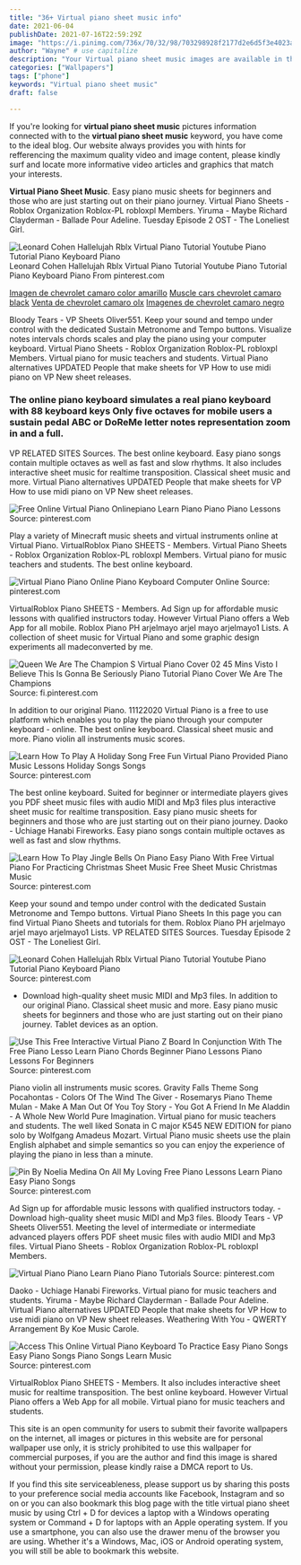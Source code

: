 ```yaml
---
title: "36+ Virtual piano sheet music info"
date: 2021-06-04
publishDate: 2021-07-16T22:59:29Z
image: "https://i.pinimg.com/736x/70/32/98/703298928f2177d2e6d5f3e4023aec04.jpg"
author: "Wayne" # use capitalize
description: "Your Virtual piano sheet music images are available in this site. Virtual piano sheet music are a topic that is being searched for and liked by netizens today. You can Download the Virtual piano sheet music files here. Get all royalty-free vectors."
categories: ["Wallpapers"]
tags: ["phone"]
keywords: "Virtual piano sheet music"
draft: false

---
```


If you're looking for **virtual piano sheet music** pictures information connected with to the **virtual piano sheet music** keyword, you have come to the ideal  blog.  Our website always  provides you with  hints  for refferencing  the maximum  quality video and image  content, please kindly surf and locate more informative video articles and graphics  that match your interests.

**Virtual Piano Sheet Music**. Easy piano music sheets for beginners and those who are just starting out on their piano journey. Virtual Piano Sheets - Roblox Organization Roblox-PL robloxpl Members. Yiruma - Maybe Richard Clayderman - Ballade Pour Adeline. Tuesday Episode 2 OST - The Loneliest Girl.

![Leonard Cohen Hallelujah Rblx Virtual Piano Tutorial Youtube Piano Tutorial Piano Keyboard Piano](https://i.pinimg.com/564x/a1/6d/3a/a16d3a630efc59df8ec44c79a9a9c9b0.jpg "Leonard Cohen Hallelujah Rblx Virtual Piano Tutorial Youtube Piano Tutorial Piano Keyboard Piano")
Leonard Cohen Hallelujah Rblx Virtual Piano Tutorial Youtube Piano Tutorial Piano Keyboard Piano From pinterest.com

[Imagen de chevrolet camaro color amarillo](/imagen-de-chevrolet-camaro-color-amarillo/)
[Muscle cars chevrolet camaro black](/muscle-cars-chevrolet-camaro-black/)
[Venta de chevrolet camaro olx](/venta-de-chevrolet-camaro-olx/)
[Imagenes de chevrolet camaro negro](/imagenes-de-chevrolet-camaro-negro/)

Bloody Tears - VP Sheets Oliver551. Keep your sound and tempo under control with the dedicated Sustain Metronome and Tempo buttons. Visualize notes intervals chords scales and play the piano using your computer keyboard. Virtual Piano Sheets - Roblox Organization Roblox-PL robloxpl Members. Virtual piano for music teachers and students. Virtual Piano alternatives UPDATED People that make sheets for VP How to use midi piano on VP New sheet releases.

### The online piano keyboard simulates a real piano keyboard with 88 keyboard keys Only five octaves for mobile users a sustain pedal ABC or DoReMe letter notes representation zoom in and a full.

VP RELATED SITES Sources. The best online keyboard. Easy piano songs contain multiple octaves as well as fast and slow rhythms. It also includes interactive sheet music for realtime transposition. Classical sheet music and more. Virtual Piano alternatives UPDATED People that make sheets for VP How to use midi piano on VP New sheet releases.


![Free Online Virtual Piano Onlinepiano Learn Piano Piano Piano Lessons](https://i.pinimg.com/originals/53/f5/15/53f515c68f8ddf1e8fa05afb65484d27.jpg "Free Online Virtual Piano Onlinepiano Learn Piano Piano Piano Lessons")
Source: pinterest.com

Play a variety of Minecraft music sheets and virtual instruments online at Virtual Piano. VirtualRoblox Piano SHEETS - Members. Virtual Piano Sheets - Roblox Organization Roblox-PL robloxpl Members. Virtual piano for music teachers and students. The best online keyboard.

![Virtual Piano Piano Online Piano Keyboard Computer Online](https://i.pinimg.com/originals/f2/af/b7/f2afb7e6398c1520f07595245e7a8f51.jpg "Virtual Piano Piano Online Piano Keyboard Computer Online")
Source: pinterest.com

VirtualRoblox Piano SHEETS - Members. Ad Sign up for affordable music lessons with qualified instructors today. However Virtual Piano offers a Web App for all mobile. Roblox Piano PH arjelmayo arjel mayo arjelmayo1 Lists. A collection of sheet music for Virtual Piano and some graphic design experiments all madeconverted by me.

![Queen We Are The Champion S Virtual Piano Cover 02 45 Mins Visto I Believe This Is Gonna Be Seriously Piano Tutorial Piano Cover We Are The Champions](https://i.pinimg.com/originals/64/70/94/647094d8d5ae461af2319e7ad600d8e4.jpg "Queen We Are The Champion S Virtual Piano Cover 02 45 Mins Visto I Believe This Is Gonna Be Seriously Piano Tutorial Piano Cover We Are The Champions")
Source: fi.pinterest.com

In addition to our original Piano. 11122020 Virtual Piano is a free to use platform which enables you to play the piano through your computer keyboard - online. The best online keyboard. Classical sheet music and more. Piano violin all instruments music scores.

![Learn How To Play A Holiday Song Free Fun Virtual Piano Provided Piano Music Lessons Holiday Songs Songs](https://i.pinimg.com/736x/0c/e5/fa/0ce5fafe75e295faaeea5e05dfb78b37.jpg "Learn How To Play A Holiday Song Free Fun Virtual Piano Provided Piano Music Lessons Holiday Songs Songs")
Source: pinterest.com

The best online keyboard. Suited for beginner or intermediate players gives you PDF sheet music files with audio MIDI and Mp3 files plus interactive sheet music for realtime transposition. Easy piano music sheets for beginners and those who are just starting out on their piano journey. Daoko - Uchiage Hanabi Fireworks. Easy piano songs contain multiple octaves as well as fast and slow rhythms.

![Learn How To Play Jingle Bells On Piano Easy Piano With Free Virtual Piano For Practicing Christmas Sheet Music Free Sheet Music Christmas Music](https://i.pinimg.com/736x/45/e8/7a/45e87acfaf328d01d29ab070a46effa8.jpg "Learn How To Play Jingle Bells On Piano Easy Piano With Free Virtual Piano For Practicing Christmas Sheet Music Free Sheet Music Christmas Music")
Source: pinterest.com

Keep your sound and tempo under control with the dedicated Sustain Metronome and Tempo buttons. Virtual Piano Sheets In this page you can find Virtual Piano Sheets and tutorials for them. Roblox Piano PH arjelmayo arjel mayo arjelmayo1 Lists. VP RELATED SITES Sources. Tuesday Episode 2 OST - The Loneliest Girl.

![Leonard Cohen Hallelujah Rblx Virtual Piano Tutorial Youtube Piano Tutorial Piano Keyboard Piano](https://i.pinimg.com/564x/a1/6d/3a/a16d3a630efc59df8ec44c79a9a9c9b0.jpg "Leonard Cohen Hallelujah Rblx Virtual Piano Tutorial Youtube Piano Tutorial Piano Keyboard Piano")
Source: pinterest.com

- Download high-quality sheet music MIDI and Mp3 files. In addition to our original Piano. Classical sheet music and more. Easy piano music sheets for beginners and those who are just starting out on their piano journey. Tablet devices as an option.

![Use This Free Interactive Virtual Piano Z Board In Conjunction With The Free Piano Lesso Learn Piano Chords Beginner Piano Lessons Piano Lessons For Beginners](https://i.pinimg.com/originals/40/d3/80/40d3807d431f7a53368f4a5c44f81c3d.jpg "Use This Free Interactive Virtual Piano Z Board In Conjunction With The Free Piano Lesso Learn Piano Chords Beginner Piano Lessons Piano Lessons For Beginners")
Source: pinterest.com

Piano violin all instruments music scores. Gravity Falls Theme Song Pocahontas - Colors Of The Wind The Giver - Rosemarys Piano Theme Mulan - Make A Man Out Of You Toy Story - You Got A Friend In Me Aladdin - A Whole New World Pure Imagination. Virtual piano for music teachers and students. The well liked Sonata in C major K545 NEW EDITION for piano solo by Wolfgang Amadeus Mozart. Virtual Piano music sheets use the plain English alphabet and simple semantics so you can enjoy the experience of playing the piano in less than a minute.

![Pin By Noelia Medina On All My Loving Free Piano Lessons Learn Piano Easy Piano Songs](https://i.pinimg.com/originals/a3/d5/ff/a3d5ffd8046979977876a7e3b1886779.jpg "Pin By Noelia Medina On All My Loving Free Piano Lessons Learn Piano Easy Piano Songs")
Source: pinterest.com

Ad Sign up for affordable music lessons with qualified instructors today. - Download high-quality sheet music MIDI and Mp3 files. Bloody Tears - VP Sheets Oliver551. Meeting the level of intermediate or intermediate advanced players offers PDF sheet music files with audio MIDI and Mp3 files. Virtual Piano Sheets - Roblox Organization Roblox-PL robloxpl Members.

![Virtual Piano Piano Learn Piano Piano Tutorials](https://i.pinimg.com/originals/f4/ba/af/f4baaf748957b3dd446e33aefc35ec43.jpg "Virtual Piano Piano Learn Piano Piano Tutorials")
Source: pinterest.com

Daoko - Uchiage Hanabi Fireworks. Virtual piano for music teachers and students. Yiruma - Maybe Richard Clayderman - Ballade Pour Adeline. Virtual Piano alternatives UPDATED People that make sheets for VP How to use midi piano on VP New sheet releases. Weathering With You - QWERTY Arrangement By Koe Music Carole.

![Access This Online Virtual Piano Keyboard To Practice Easy Piano Songs Easy Piano Songs Piano Songs Learn Music](https://i.pinimg.com/736x/70/32/98/703298928f2177d2e6d5f3e4023aec04.jpg "Access This Online Virtual Piano Keyboard To Practice Easy Piano Songs Easy Piano Songs Piano Songs Learn Music")
Source: pinterest.com

VirtualRoblox Piano SHEETS - Members. It also includes interactive sheet music for realtime transposition. The best online keyboard. However Virtual Piano offers a Web App for all mobile. Virtual piano for music teachers and students.

This site is an open community for users to submit their favorite wallpapers on the internet, all images or pictures in this website are for personal wallpaper use only, it is stricly prohibited to use this wallpaper for commercial purposes, if you are the author and find this image is shared without your permission, please kindly raise a DMCA report to Us.

If you find this site serviceableness, please support us by sharing this posts to your preference social media accounts like Facebook, Instagram and so on or you can also bookmark this blog page with the title virtual piano sheet music by using Ctrl + D for devices a laptop with a Windows operating system or Command + D for laptops with an Apple operating system. If you use a smartphone, you can also use the drawer menu of the browser you are using. Whether it's a Windows, Mac, iOS or Android operating system, you will still be able to bookmark this website.
